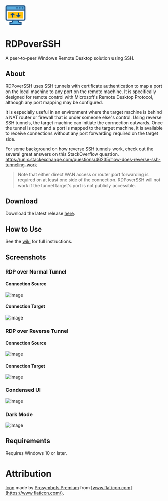 ![logo](https://raw.githubusercontent.com/dt-win/RDPoverSSH/main/RDPoverSSH/Images/logo.png)


# RDPoverSSH

A peer-to-peer Windows Remote Desktop solution using SSH.

## About

RDPoverSSH uses SSH tunnels with certificate authentication to map a port on the local machine to any port on the remote machine. It is specifically designed for remote control with Microsoft's Remote Desktop Protocol, although any port mapping may be configured.

It is especially useful in an environment where the target machine is behind a NAT router or firewall that is under someone else's control. Using reverse SSH tunnels, the target machine can initiate the connection outwards. Once the tunnel is open and a port is mapped to the target machine, it is available to receive connections without any port forwarding required on the target side.

For some background on how reverse SSH tunnels work, check out the several great answers on this StackOverflow question. https://unix.stackexchange.com/questions/46235/how-does-reverse-ssh-tunneling-work

> Note that either direct WAN access or router port forwarding is required on at least one side of the connection. RDPoverSSH will not work if the tunnel target's port is not publicly accessible.

## Download

Download the latest release [here](https://github.com/dt-win/RDPoverSSH/releases/latest).

## How to Use

See the [wiki](https://github.com/dt-win/RDPoverSSH/wiki) for full instructions.

## Screenshots

### RDP over Normal Tunnel

#### Connection Source

![image](https://github-production-user-asset-6210df.s3.amazonaws.com/7417301/240734643-6e7f7f96-6514-4183-8bce-f02f6a339db3.png?X-Amz-Algorithm=AWS4-HMAC-SHA256&X-Amz-Credential=AKIAVCODYLSA53PQK4ZA%2F20240814%2Fus-east-1%2Fs3%2Faws4_request&X-Amz-Date=20240814T015754Z&X-Amz-Expires=300&X-Amz-Signature=cba0d2ef1550b2378f5e4b61b013f6ae3ddc50903bf1ce77857b1d1fddeca222&X-Amz-SignedHeaders=host&actor_id=99040765&key_id=0&repo_id=429996846)

#### Connection Target

![image](https://github.com/dt-win/RDPoverSSH/assets/7417301/08ca77a8-f495-47de-8c71-e1d65efb3f9b)

### RDP over Reverse Tunnel

#### Connection Source

![image](https://github.com/dt-win/RDPoverSSH/assets/7417301/10b5cf31-5cbb-4212-a245-fd0f5f4758d3)

#### Connection Target

![image](https://github.com/dt-win/RDPoverSSH/assets/7417301/f28a343a-d8fd-4068-805d-ed517815d4e0)

### Condensed UI

![image](https://github.com/dt-win/RDPoverSSH/assets/7417301/fb33b4e4-a5df-4bea-bd85-78b39e083ad1)

### Dark Mode

![image](https://github.com/dt-win/RDPoverSSH/assets/7417301/8556ed36-e374-41fb-9f3c-45ad717513a9)

## Requirements

Requires Windows 10 or later.

# Attribution
[Icon](https://www.flaticon.com/premium-icon/data-transfer_2985993) made by [Prosymbols Premium](https://www.flaticon.com/authors/prosymbols-premium) from [www.flaticon.com](https://www.flaticon.com/).
